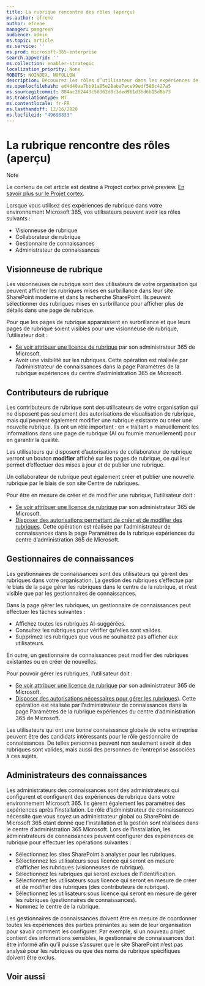 ```yaml
---
title: La rubrique rencontre des rôles (aperçu)
ms.author: efrene
author: efrene
manager: pamgreen
audience: admin
ms.topic: article
ms.service: ''
ms.prod: microsoft-365-enterprise
search.appverid: ''
ms.collection: enabler-strategic
localization_priority: None
ROBOTS: NOINDEX, NOFOLLOW
description: Découvrez les rôles d’utilisateur dans les expériences de rubrique.
ms.openlocfilehash: ed4d40aa7bb91a85e28aba7ace99edf580c427a5
ms.sourcegitcommit: 884ac262443c50362d0c3ded961d36d6b15d8b73
ms.translationtype: MT
ms.contentlocale: fr-FR
ms.lasthandoff: 12/16/2020
ms.locfileid: "49698833"
---
```

# <a name="topic-experiences-roles-preview"></a>La rubrique rencontre des rôles (aperçu)

> [!Note] 
> Le contenu de cet article est destiné à Project cortex privé preview. [En savoir plus sur le Projet cortex](https://aka.ms/projectcortex).


Lorsque vous utilisez des expériences de rubrique dans votre environnement Microsoft 365, vos utilisateurs peuvent avoir les rôles suivants :
-   Visionneuse de rubrique
-   Collaborateur de rubrique
-   Gestionnaire de connaissances
-   Administrateur de connaissances

## <a name="topic-viewer"></a>Visionneuse de rubrique

Les visionneuses de rubrique sont des utilisateurs de votre organisation qui peuvent afficher les rubriques mises en surbrillance dans leur site SharePoint moderne et dans la recherche SharePoint. Ils peuvent sélectionner des rubriques mises en surbrillance pour afficher plus de détails dans une page de rubrique. 

Pour que les pages de rubrique apparaissent en surbrillance et que leurs pages de rubrique soient visibles pour une visionneuse de rubrique, l’utilisateur doit :
-   [Se voir attribuer une licence de rubrique](https://docs.microsoft.com/microsoft-365/knowledge/set-up-topic-experiences#assign-licenses) par son administrateur 365 de Microsoft.
-   Avoir une visibilité sur les rubriques. Cette opération est réalisée par l’administrateur de connaissances dans la page Paramètres de la rubrique expériences du centre d’administration 365 de Microsoft.


## <a name="topic-contributors"></a>Contributeurs de rubrique

Les contributeurs de rubrique sont des utilisateurs de votre organisation qui ne disposent pas seulement des autorisations de visualisation de rubrique, mais qui peuvent également modifier une rubrique existante ou créer une nouvelle rubrique. Ils ont un rôle important : en « traitant » manuellement les informations dans une page de rubrique (AI ou fournie manuellement) pour en garantir la qualité.

Les utilisateurs qui disposent d’autorisations de collaborateur de rubrique verront un bouton **modifier** affiché sur les pages de rubrique, ce qui leur permet d’effectuer des mises à jour et de publier une rubrique.

Un collaborateur de rubrique peut également créer et publier une nouvelle rubrique par le biais de son site Centre de rubriques.

Pour être en mesure de créer et de modifier une rubrique, l’utilisateur doit :

-   [Se voir attribuer une licence de rubrique](https://docs.microsoft.com/microsoft-365/knowledge/set-up-topic-experiences#assign-licenses) par son administrateur 365 de Microsoft.
-   [Disposer des autorisations permettant de créer et de modifier des rubriques](https://docs.microsoft.com/microsoft-365/knowledge/topic-experiences-user-permissions#change-who-has-permissions-to-do-tasks-on-the-topic-center). Cette opération est réalisée par l’administrateur de connaissances dans la page Paramètres de la rubrique expériences du centre d’administration 365 de Microsoft.

## <a name="knowledge-managers"></a>Gestionnaires de connaissances

Les gestionnaires de connaissances sont des utilisateurs qui gèrent des rubriques dans votre organisation.  La gestion des rubriques s’effectue par le biais de la page gérer les rubriques dans le centre de la rubrique, et n’est visible que par les gestionnaires de connaissances.

Dans la page gérer les rubriques, un gestionnaire de connaissances peut effectuer les tâches suivantes :
-   Affichez toutes les rubriques AI-suggérées.
-   Consultez les rubriques pour vérifier qu’elles sont valides.
-   Supprimez les rubriques que vous ne souhaitez pas afficher aux utilisateurs.


En outre, un gestionnaire de connaissances peut modifier des rubriques existantes ou en créer de nouvelles.

Pour pouvoir gérer les rubriques, l’utilisateur doit :
-   [Se voir attribuer une licence de rubrique](https://docs.microsoft.com/microsoft-365/knowledge/set-up-topic-experiences#assign-licenses) par son administrateur 365 de Microsoft.
-   [Disposer des autorisations nécessaires pour gérer les rubriques](https://docs.microsoft.com/microsoft-365/knowledge/topic-experiences-user-permissions#change-who-has-permissions-to-do-tasks-on-the-topic-center)). Cette opération est réalisée par l’administrateur de connaissances dans la page Paramètres de la rubrique expériences du centre d’administration 365 de Microsoft.

Les utilisateurs qui ont une bonne connaissance globale de votre entreprise peuvent être des candidats intéressants pour le rôle gestionnaire de connaissances. De telles personnes peuvent non seulement savoir si des rubriques sont valides, mais aussi des personnes de l’entreprise associées à ces sujets.


## <a name="knowledge-admins"></a>Administrateurs des connaissances

Les administrateurs des connaissances sont des administrateurs qui configurent et configurent des expériences de rubrique dans votre environnement Microsoft 365. Ils gèrent également les paramètres des expériences après l’installation. Le rôle d’administrateur de connaissances nécessite que vous soyez un administrateur global ou SharePoint de Microsoft 365 étant donné que l’installation et la gestion sont réalisées dans le centre d’administration 365 Microsoft.
Lors de l’installation, les administrateurs de connaissances peuvent configurer des expériences de rubrique pour effectuer les opérations suivantes :

-   Sélectionnez les sites SharePoint à analyser pour les rubriques.
-   Sélectionnez les utilisateurs sous licence qui seront en mesure d’afficher les rubriques (visionneuses de rubrique).
-   Sélectionnez les rubriques qui seront exclues de l’identification.
-   Sélectionnez les utilisateurs sous licence qui seront en mesure de créer et de modifier des rubriques (des contributeurs de rubrique).
-   Sélectionnez les utilisateurs sous licence qui seront en mesure de gérer les rubriques (gestionnaires de connaissances).
-   Nommez le centre de la rubrique.

Les gestionnaires de connaissances doivent être en mesure de coordonner toutes les expériences des parties prenantes au sein de leur organisation pour savoir comment les configurer. Par exemple, si un nouveau projet contient des informations sensibles, le gestionnaire de connaissances doit être informé afin qu’il puisse s’assurer que le site SharePoint n’est pas analysé pour les rubriques ou que des noms de rubrique spécifiques doivent être exclus.


## <a name="see-also"></a>Voir aussi

